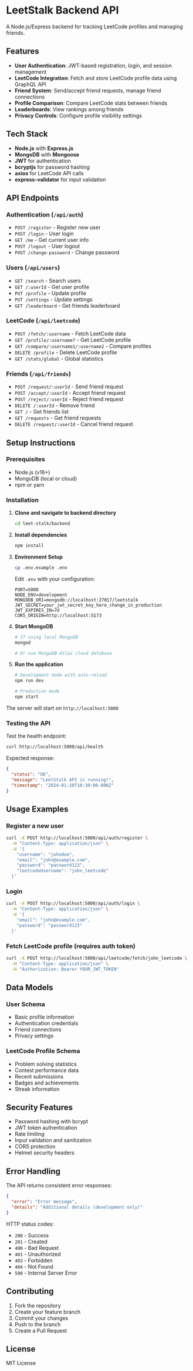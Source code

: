 # LeetStalk Backend API

A Node.js/Express backend for tracking LeetCode profiles and managing friends.

## Features

- **User Authentication**: JWT-based registration, login, and session management
- **LeetCode Integration**: Fetch and store LeetCode profile data using GraphQL API
- **Friend System**: Send/accept friend requests, manage friend connections
- **Profile Comparison**: Compare LeetCode stats between friends
- **Leaderboards**: View rankings among friends
- **Privacy Controls**: Configure profile visibility settings

## Tech Stack

- **Node.js** with **Express.js**
- **MongoDB** with **Mongoose**
- **JWT** for authentication
- **bcryptjs** for password hashing
- **axios** for LeetCode API calls
- **express-validator** for input validation

## API Endpoints

### Authentication (`/api/auth`)
- `POST /register` - Register new user
- `POST /login` - User login
- `GET /me` - Get current user info
- `POST /logout` - User logout
- `POST /change-password` - Change password

### Users (`/api/users`)
- `GET /search` - Search users
- `GET /:userId` - Get user profile
- `PUT /profile` - Update profile
- `PUT /settings` - Update settings
- `GET /leaderboard` - Get friends leaderboard

### LeetCode (`/api/leetcode`)
- `POST /fetch/:username` - Fetch LeetCode data
- `GET /profile/:username?` - Get LeetCode profile
- `GET /compare/:username1/:username2` - Compare profiles
- `DELETE /profile` - Delete LeetCode profile
- `GET /stats/global` - Global statistics

### Friends (`/api/friends`)
- `POST /request/:userId` - Send friend request
- `POST /accept/:userId` - Accept friend request
- `POST /reject/:userId` - Reject friend request
- `DELETE /:userId` - Remove friend
- `GET /` - Get friends list
- `GET /requests` - Get friend requests
- `DELETE /request/:userId` - Cancel friend request

## Setup Instructions

### Prerequisites
- Node.js (v16+)
- MongoDB (local or cloud)
- npm or yarn

### Installation

1. **Clone and navigate to backend directory**
   ```bash
   cd leet-stalk/backend
   ```

2. **Install dependencies**
   ```bash
   npm install
   ```

3. **Environment Setup**
   ```bash
   cp .env.example .env
   ```
   
   Edit `.env` with your configuration:
   ```env
   PORT=5000
   NODE_ENV=development
   MONGODB_URI=mongodb://localhost:27017/leetstalk
   JWT_SECRET=your_jwt_secret_key_here_change_in_production
   JWT_EXPIRES_IN=7d
   CORS_ORIGIN=http://localhost:5173
   ```

4. **Start MongoDB**
   ```bash
   # If using local MongoDB
   mongod
   
   # Or use MongoDB Atlas cloud database
   ```

5. **Run the application**
   ```bash
   # Development mode with auto-reload
   npm run dev
   
   # Production mode
   npm start
   ```

The server will start on `http://localhost:5000`

### Testing the API

Test the health endpoint:
```bash
curl http://localhost:5000/api/health
```

Expected response:
```json
{
  "status": "OK",
  "message": "LeetStalk API is running!",
  "timestamp": "2024-01-20T10:30:00.000Z"
}
```

## Usage Examples

### Register a new user
```bash
curl -X POST http://localhost:5000/api/auth/register \
  -H "Content-Type: application/json" \
  -d '{
    "username": "johndoe",
    "email": "john@example.com",
    "password": "password123",
    "leetcodeUsername": "john_leetcode"
  }'
```

### Login
```bash
curl -X POST http://localhost:5000/api/auth/login \
  -H "Content-Type: application/json" \
  -d '{
    "email": "john@example.com",
    "password": "password123"
  }'
```

### Fetch LeetCode profile (requires auth token)
```bash
curl -X POST http://localhost:5000/api/leetcode/fetch/john_leetcode \
  -H "Content-Type: application/json" \
  -H "Authorization: Bearer YOUR_JWT_TOKEN"
```

## Data Models

### User Schema
- Basic profile information
- Authentication credentials
- Friend connections
- Privacy settings

### LeetCode Profile Schema
- Problem solving statistics
- Contest performance data
- Recent submissions
- Badges and achievements
- Streak information

## Security Features

- Password hashing with bcrypt
- JWT token authentication
- Rate limiting
- Input validation and sanitization
- CORS protection
- Helmet security headers

## Error Handling

The API returns consistent error responses:
```json
{
  "error": "Error message",
  "details": "Additional details (development only)"
}
```

HTTP status codes:
- `200` - Success
- `201` - Created
- `400` - Bad Request
- `401` - Unauthorized
- `403` - Forbidden
- `404` - Not Found
- `500` - Internal Server Error

## Contributing

1. Fork the repository
2. Create your feature branch
3. Commit your changes
4. Push to the branch
5. Create a Pull Request

## License

MIT License 